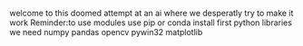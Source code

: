 welcome to this doomed attempt at an ai where we desperatly try to make it work
Reminder:to use modules use pip or conda install first
python libraries we need 
numpy 
pandas
opencv
pywin32 
matplotlib
